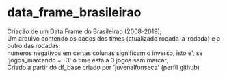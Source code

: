 # data_frame_brasileirao
Criação de um Data Frame do Brasileirao (2008-2019); <br>
Um arquivo contendo os dados dos times (atualizado rodada-a-rodada) e o outro das rodadas; <br>
numeros negativos em certas colunas significam o inverso, isto e', se 'jogos_marcando = -3' o time esta a 3 jogos sem marcar; <br>
Criado a partir do df_base criado por 'juvenalfonseca' (perfil github)
